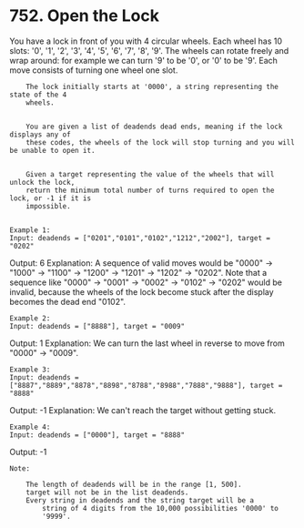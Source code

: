 # 752. Open the Lock

You have a lock in front of you with 4 circular wheels. Each wheel has 10 slots: '0',
        '1', '2', '3', '4', '5', '6', '7', '8', '9'. The wheels can rotate freely and wrap
        around: for example we can turn '9' to be '0', or '0'
        to be '9'. Each move consists of turning one wheel one slot.
    
    
        The lock initially starts at '0000', a string representing the state of the 4
        wheels.
    
    
        You are given a list of deadends dead ends, meaning if the lock displays any of
        these codes, the wheels of the lock will stop turning and you will be unable to open it.
    
    
        Given a target representing the value of the wheels that will unlock the lock,
        return the minimum total number of turns required to open the lock, or -1 if it is
        impossible.
    

    Example 1:
    Input: deadends = ["0201","0101","0102","1212","2002"], target = "0202"
Output: 6
Explanation:
A sequence of valid moves would be "0000" -> "1000" -> "1100" -> "1200" -> "1201" -> "1202" -> "0202".
Note that a sequence like "0000" -> "0001" -> "0002" -> "0102" -> "0202" would be invalid,
because the wheels of the lock become stuck after the display becomes the dead end "0102".

    

    Example 2:
    Input: deadends = ["8888"], target = "0009"
Output: 1
Explanation:
We can turn the last wheel in reverse to move from "0000" -> "0009".

    

    Example 3:
    Input: deadends = ["8887","8889","8878","8898","8788","8988","7888","9888"], target = "8888"
Output: -1
Explanation:
We can't reach the target without getting stuck.

    

    Example 4:
    Input: deadends = ["0000"], target = "8888"
Output: -1

    

    Note:
    
        The length of deadends will be in the range [1, 500].
        target will not be in the list deadends.
        Every string in deadends and the string target will be a
            string of 4 digits from the 10,000 possibilities '0000' to
            '9999'.